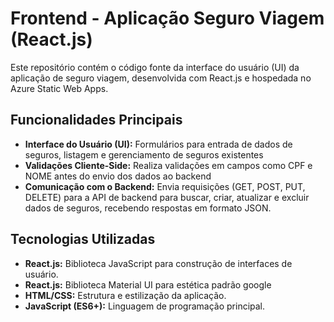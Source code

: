 # Frontend - Aplicação Seguro Viagem (React.js)

Este repositório contém o código fonte da interface do usuário (UI) da aplicação de seguro viagem, desenvolvida com React.js e hospedada no Azure Static Web Apps.

## Funcionalidades Principais

* **Interface do Usuário (UI):** Formulários para entrada de dados de seguros, listagem e gerenciamento de seguros existentes
* **Validações Cliente-Side:** Realiza validações em campos como CPF e NOME antes do envio dos dados ao backend
* **Comunicação com o Backend:** Envia requisições (GET, POST, PUT, DELETE) para a API de backend para buscar, criar, atualizar e excluir dados de seguros, recebendo respostas em formato JSON.

## Tecnologias Utilizadas

* **React.js:** Biblioteca JavaScript para construção de interfaces de usuário.
* **React.js:** Biblioteca Material UI para estética padrão google
* **HTML/CSS:** Estrutura e estilização da aplicação.
* **JavaScript (ES6+):** Linguagem de programação principal.
